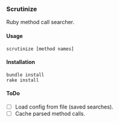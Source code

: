 ### Scrutinize

Ruby method call searcher.

#### Usage

`scrutinize [method names]`


#### Installation

```
bundle install
rake install
```

#### ToDo

* [ ] Load config from file (saved searches).
* [ ] Cache parsed method calls.
